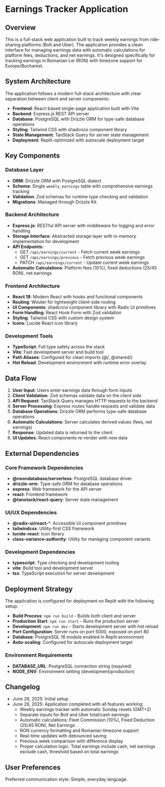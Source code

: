 # Earnings Tracker Application

## Overview

This is a full-stack web application built to track weekly earnings from ride-sharing platforms (Bolt and Uber). The application provides a clean interface for managing earnings data with automatic calculations for platform fees, deductions, and net earnings. It's designed specifically for tracking earnings in Romanian Lei (RON) with timezone support for Europe/Bucharest.

## System Architecture

The application follows a modern full-stack architecture with clear separation between client and server components:

- **Frontend**: React-based single-page application built with Vite
- **Backend**: Express.js REST API server
- **Database**: PostgreSQL with Drizzle ORM for type-safe database operations
- **Styling**: Tailwind CSS with shadcn/ui component library
- **State Management**: TanStack Query for server state management
- **Deployment**: Replit-optimized with autoscale deployment target

## Key Components

### Database Layer
- **ORM**: Drizzle ORM with PostgreSQL dialect
- **Schema**: Single `weekly_earnings` table with comprehensive earnings tracking
- **Validation**: Zod schemas for runtime type checking and validation
- **Migrations**: Managed through Drizzle Kit

### Backend Architecture
- **Express.js**: RESTful API server with middleware for logging and error handling
- **Storage Interface**: Abstracted storage layer with in-memory implementation for development
- **API Endpoints**: 
  - GET `/api/earnings/current` - Fetch current week earnings
  - GET `/api/earnings/previous` - Fetch previous week earnings  
  - PATCH `/api/earnings/current` - Update current week earnings
- **Automatic Calculations**: Platform fees (10%), fixed deductions (25/45 RON), net earnings

### Frontend Architecture
- **React 18**: Modern React with hooks and functional components
- **Routing**: Wouter for lightweight client-side routing
- **UI Components**: shadcn/ui component library with Radix UI primitives
- **Form Handling**: React Hook Form with Zod validation
- **Styling**: Tailwind CSS with custom design system
- **Icons**: Lucide React icon library

### Development Tools
- **TypeScript**: Full type safety across the stack
- **Vite**: Fast development server and build tool
- **Path Aliases**: Configured for clean imports (@/, @shared/)
- **Hot Reload**: Development environment with runtime error overlay

## Data Flow

1. **User Input**: Users enter earnings data through form inputs
2. **Client Validation**: Zod schemas validate data on the client side
3. **API Request**: TanStack Query manages HTTP requests to the backend
4. **Server Processing**: Express routes handle requests and validate data
5. **Database Operations**: Drizzle ORM performs type-safe database operations
6. **Automatic Calculations**: Server calculates derived values (fees, net earnings)
7. **Response**: Updated data is returned to the client
8. **UI Updates**: React components re-render with new data

## External Dependencies

### Core Framework Dependencies
- **@neondatabase/serverless**: PostgreSQL database driver
- **drizzle-orm**: Type-safe ORM for database operations
- **express**: Web framework for the API server
- **react**: Frontend framework
- **@tanstack/react-query**: Server state management

### UI/UX Dependencies
- **@radix-ui/react-***: Accessible UI component primitives
- **tailwindcss**: Utility-first CSS framework
- **lucide-react**: Icon library
- **class-variance-authority**: Utility for managing component variants

### Development Dependencies
- **typescript**: Type checking and development tooling
- **vite**: Build tool and development server
- **tsx**: TypeScript execution for server development

## Deployment Strategy

The application is configured for deployment on Replit with the following setup:

- **Build Process**: `npm run build` - Builds both client and server
- **Production Start**: `npm run start` - Runs the production server
- **Development**: `npm run dev` - Starts development server with hot reload
- **Port Configuration**: Server runs on port 5000, exposed on port 80
- **Database**: PostgreSQL 16 module enabled in Replit environment
- **Auto-scaling**: Configured for autoscale deployment target

### Environment Requirements
- **DATABASE_URL**: PostgreSQL connection string (required)
- **NODE_ENV**: Environment setting (development/production)

## Changelog

- June 26, 2025: Initial setup
- June 26, 2025: Application completed with all features working:
  - Weekly earnings tracker with automatic Sunday resets (GMT+2)
  - Separate inputs for Bolt and Uber total/cash earnings
  - Automatic calculations: Fleet Commission (10%), Fixed Deduction (25/45 RON), Net Earnings
  - RON currency formatting and Romanian timezone support
  - Real-time updates with debounced saving
  - Previous week comparison with difference display
  - Proper calculation logic: Total earnings include cash, net earnings exclude cash, threshold based on total earnings

## User Preferences

Preferred communication style: Simple, everyday language.